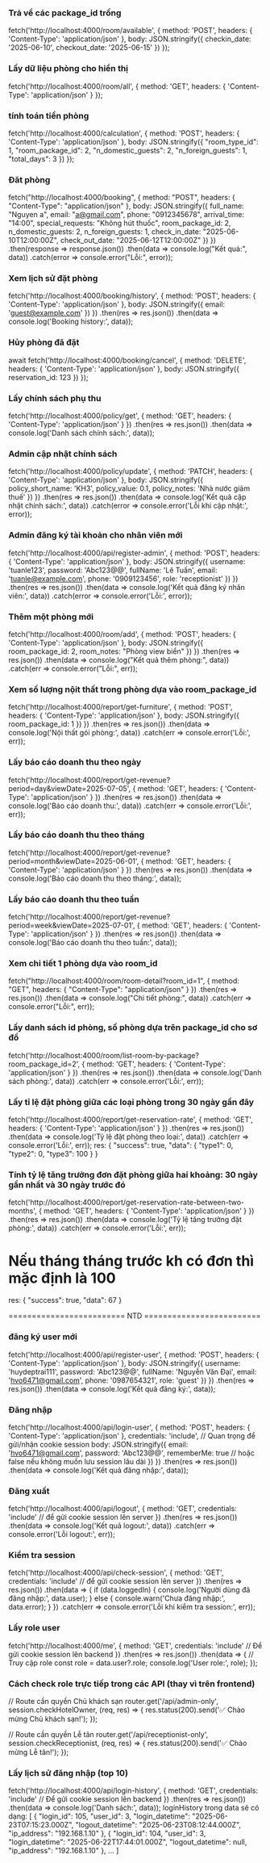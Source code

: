 ### Trả về các package_id trống
fetch('http://localhost:4000/room/available', {
  method: 'POST',
  headers: {
    'Content-Type': 'application/json'
  },
  body: JSON.stringify({
    checkin_date: '2025-06-10',
    checkout_date: '2025-06-15'
  })
});


### Lấy dữ liệu phòng cho hiển thị
fetch('http://localhost:4000/room/all', {
  method: 'GET',
  headers: {
    'Content-Type': 'application/json'
  }
});


### tính toán tiền phòng
fetch('http://localhost:4000/calculation', {
  method: 'POST',
  headers: {
    'Content-Type': 'application/json'
  },
  body: JSON.stringify({
  "room_type_id": 1,
  "room_package_id": 2,
  "n_domestic_guests": 2,
  "n_foreign_guests": 1,
  "total_days": 3
})
});


### Đăt phòng
fetch("http://localhost:4000/booking", {
  method: "POST",
  headers: {
    "Content-Type": "application/json"
  },
  body: JSON.stringify({
    full_name: "Nguyen a",
    email: "a@gmail.com",
    phone: "0912345678",
    arrival_time: "14:00",
    special_requests: "Không hút thuốc",
    room_package_id: 2,
    n_domestic_guests: 2,
    n_foreign_guests: 1,
    check_in_date: "2025-06-10T12:00:00Z",
    check_out_date: "2025-06-12T12:00:00Z"
  })
})
  .then(response => response.json())
  .then(data => console.log("Kết quả:", data))
  .catch(error => console.error("Lỗi:", error));


### Xem lịch sử đặt phòng
fetch('http://localhost:4000/booking/history', {
  method: 'POST',
  headers: { 'Content-Type': 'application/json' },
  body: JSON.stringify({ email: 'guest@example.com' })
})
  .then(res => res.json())
  .then(data => console.log('Booking history:', data));
  
  
### Hủy phòng đã đặt
await fetch('http://localhost:4000/booking/cancel', {
  method: 'DELETE',
  headers: { 'Content-Type': 'application/json' },
  body: JSON.stringify({ reservation_id: 123 })
});


### Lấy chính sách phụ thu
fetch('http://localhost:4000/policy/get', {
  method: 'GET',
  headers: { 'Content-Type': 'application/json' }
})
  .then(res => res.json())
  .then(data => console.log('Danh sách chính sách:', data));


### Admin cập nhật chính sách
fetch('http://localhost:4000/policy/update', {
  method: 'PATCH',
  headers: {
    'Content-Type': 'application/json'
  },
  body: JSON.stringify({
    policy_short_name: 'KH3',
    policy_value: 0.1,
    policy_notes: 'Nhà nước giảm thuế'
  })
})
  .then(res => res.json())
  .then(data => console.log('Kết quả cập nhật chính sách:', data))
  .catch(error => console.error('Lỗi khi cập nhật:', error));


### Admin đăng ký tài khoản cho nhân viên mới
fetch('http://localhost:4000/api/register-admin', {
  method: 'POST',
  headers: { 'Content-Type': 'application/json' },
  body: JSON.stringify({
    username: 'tuanle123',
    password: 'Abc123@@',
    fullName: 'Lê Tuấn',
    email: 'tuanle@example.com',
    phone: '0909123456',
    role: 'receptionist'
  })
})
  .then(res => res.json())
  .then(data => console.log('Kết quả đăng ký nhân viên:', data))
  .catch(error => console.error('Lỗi:', error));
  
  
### Thêm một phòng mới
fetch('http://localhost:4000/room/add', {
  method: 'POST',
  headers: {
    'Content-Type': 'application/json'
  },
  body: JSON.stringify({
    room_package_id: 2,
    room_notes: "Phòng view biển"
  })
})
  .then(res => res.json())
  .then(data => console.log("Kết quả thêm phòng:", data))
  .catch(err => console.error("Lỗi:", err));


### Xem số lượng nộit thất trong phòng dựa vào room_package_id
fetch('http://localhost:4000/report/get-furniture', {
  method: 'POST',
  headers: {
    'Content-Type': 'application/json'
  },
  body: JSON.stringify({
    room_package_id: 1
  })
})
  .then(res => res.json())
  .then(data => console.log('Nội thất gói phòng:', data))
  .catch(err => console.error('Lỗi:', err));
  
  
### Lấy báo cáo doanh thu theo ngày
fetch('http://localhost:4000/report/get-revenue?period=day&viewDate=2025-07-05', {
  method: 'GET',
  headers: {
    'Content-Type': 'application/json'
  }
})
  .then(res => res.json())
  .then(data => console.log('Báo cáo doanh thu:', data))
  .catch(err => console.error('Lỗi:', err));


### Lấy báo cáo doanh thu theo tháng
fetch('http://localhost:4000/report/get-revenue?period=month&viewDate=2025-06-01', {
  method: 'GET',
  headers: {
    'Content-Type': 'application/json'
  }
})
  .then(res => res.json())
  .then(data => console.log('Báo cáo doanh thu theo tháng:', data));


### Lấy báo cáo doanh thu theo tuần
fetch('http://localhost:4000/report/get-revenue?period=week&viewDate=2025-07-01', {
  method: 'GET',
  headers: {
    'Content-Type': 'application/json'
  }
})
  .then(res => res.json())
  .then(data => console.log('Báo cáo doanh thu theo tuần:', data));


### Xem chi tiết 1 phòng dựa vào room_id
fetch("http://localhost:4000/room/room-detail?room_id=1", {
  method: "GET",
  headers: { "Content-Type": "application/json" }
})
  .then(res => res.json())
  .then(data => console.log("Chi tiết phòng:", data))
  .catch(err => console.error("Lỗi:", err));
  

### Lấy danh sách id phòng, số phòng dựa trên package_id cho sơ đồ
fetch('http://localhost:4000/room/list-room-by-package?room_package_id=2', {
  method: 'GET',
  headers: {
    'Content-Type': 'application/json'
  }
})
  .then(res => res.json())
  .then(data => console.log('Danh sách phòng:', data))
  .catch(err => console.error('Lỗi:', err));
  
  
### Lấy tỉ lệ đặt phòng giữa các loại phòng trong 30 ngày gần đây
fetch('http://localhost:4000/report/get-reservation-rate', {
  method: 'GET',
  headers: {
    'Content-Type': 'application/json'
  }
})
  .then(res => res.json())
  .then(data => console.log('Tỷ lệ đặt phòng theo loại:', data))
  .catch(err => console.error('Lỗi:', err));
res:
{
    "success": true,
    "data": {
        "type1": 0,
        "type2": 0,
        "type3": 100
    }
}


### Tính tỷ lệ tăng trưởng đơn đặt phòng giữa hai khoảng: 30 ngày gần nhất và 30 ngày trước đó
fetch('http://localhost:4000/report/get-reservation-rate-between-two-months', {
  method: 'GET',
  headers: {
    'Content-Type': 'application/json'
  }
})
  .then(res => res.json())
  .then(data => console.log('Tỷ lệ tăng trưởng đặt phòng:', data))
  .catch(err => console.error('Lỗi:', err));

# Nếu tháng tháng trước kh có đơn thì mặc định là 100
res:
{
    "success": true,
    "data": 67
}



========================= NTD =========================


### đăng ký user mới
fetch('http://localhost:4000/api/register-user', {
  method: 'POST',
  headers: { 'Content-Type': 'application/json' },
  body: JSON.stringify({
    username: 'huydeptrai111',
    password: 'Abc123@@',
    fullName: 'Nguyễn Văn Đại',
    email: 'hvo6471@gmail.com',
    phone: '0987654321',
    role: 'guest'
  })
})
  .then(res => res.json())
  .then(data => console.log('Kết quả đăng ký:', data));
  
  
### Đăng nhập
fetch('http://localhost:4000/api/login-user', {
  method: 'POST',
  headers: { 'Content-Type': 'application/json' },
  credentials: 'include', // Quan trọng để gửi/nhận cookie session
  body: JSON.stringify({
    email: 'hvo6471@gmail.com',
    password: 'Abc123@@',
    rememberMe: true // hoặc false nếu không muốn lưu session lâu dài
  })
})
  .then(res => res.json())
  .then(data => console.log('Kết quả đăng nhập:', data));


### Đăng xuất
fetch('http://localhost:4000/api/logout', {
  method: 'GET',
  credentials: 'include' // để gửi cookie session lên server
})
  .then(res => res.json())
  .then(data => console.log('Kết quả logout:', data))
  .catch(err => console.error('Lỗi logout:', err));


### Kiểm tra session
fetch('http://localhost:4000/api/check-session', {
  method: 'GET',
  credentials: 'include' // để gửi cookie session lên server
})
  .then(res => res.json())
  .then(data => {
    if (data.loggedIn) {
      console.log('Người dùng đã đăng nhập:', data.user);
    } else {
      console.warn('Chưa đăng nhập:', data.error);
    }
  })
  .catch(err => console.error('Lỗi khi kiểm tra session:', err));


### Lấy role user
fetch('http://localhost:4000/me', {
  method: 'GET',
  credentials: 'include' // Để gửi cookie session lên backend
})
.then(res => res.json())
.then(data => {
  // Truy cập role
  const role = data.user?.role;
  console.log('User role:', role);
});

### Cách check role trực tiếp trong các API (thay vì trên frontend)
// Route cần quyền Chủ khách sạn
router.get('/api/admin-only', session.checkHotelOwner, (req, res) => {
  res.status(200).send('✅ Chào mừng Chủ khách sạn!');
});

// Route cần quyền Lễ tân
router.get('/api/receptionist-only', session.checkReceptionist, (req, res) => {
  res.status(200).send('✅ Chào mừng Lễ tân!');
});

### Lấy lịch sử đăng nhập (top 10)
fetch('http://localhost:4000/api/login-history', {
  method: 'GET',
  credentials: 'include' // Để gửi cookie session lên backend
})
.then(res => res.json())
.then(data => console.log('Danh sách:', data));
loginHistory trong data sẽ có dạng:
[
  {
    "login_id": 105,
    "user_id": 3,
    "login_datetime": "2025-06-23T07:15:23.000Z",
    "logout_datetime": "2025-06-23T08:12:44.000Z",
    "ip_address": "192.168.1.10"
  },
  {
    "login_id": 104,
    "user_id": 3,
    "login_datetime": "2025-06-22T17:44:01.000Z",
    "logout_datetime": null,
    "ip_address": "192.168.1.10"
  },
  ...
]